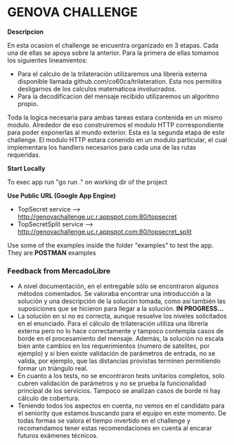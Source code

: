 # GENOVA CHALLENGE

**Descripcion**

En esta ocasion el challenge se encuentra organizado en 3 etapas. Cada una de ellas se apoya sobre la anterior. Para la primera de ellas tomamos los siguientes lineamientos:
- Para el calculo de la trilateración utilizaremos una libreria externa disponible llamada github.com/co60ca/trilateration. Esta nos permitira desligarnos de los calculos matematicoa involucrados.
- Para la decodificacion del mensaje recibido utilizaremos un algoritmo propio.

Toda la logica necesaria para ambas tareas estara contenida en un mismo modulo. Alrededor de eso construiremos el modulo HTTP correspondiente para poder exponerlas al mundo exterior. Esta es la segunda etapa de este challenge. El modulo HTTP estara conenido en un modulo particular, el cual implementara los handlers necesarios para cada una de las rutas requeridas. 


**Start Locally**

To exec app run "go run ." on working dir of the project


**Use Public URL (Google App Engine)**
- TopSecret service --> http://genovachallenge.uc.r.appspot.com:80/topsecret
- TopSecretSplit service --> http://genovachallenge.uc.r.appspot.com:80/topsecret_split

Use some of the examples inside the folder "examples" to test the app. They are __POSTMAN__ examples



### **Feedback from MercadoLibre**
- A nivel documentación, en el entregable sólo se encontraron algunos métodos comentados. Se valoraba encontrar una introducción a la solución y una descripción de la solución tomada, como así también las suposiciones que se hicieron para llegar a la solución. __IN PROGRESS...__
- La solución en si no es correcta, aunque resuelve los niveles solicitados en el enunciado. Para el cálculo de trilateración utiliza una librería externa pero no lo hace correctamente y tampoco contempla casos de borde en el procesamiento del mensaje. Además, la solución no escala bien ante cambios en los requerimientos (numero de satelites, por ejemplo) y si bien existe validación de parámetros de entrada, no se valida, por ejemplo, que las distancias provistas terminen permitiendo formar un triángulo real.
- En cuanto a los tests, no se encontraron tests unitarios completos, solo cubren validación de parámetros y no se prueba la funcionalidad principal de los servicios. Tampoco se analizan casos de borde ni hay cálculo de cobertura.
- Teniendo todos los aspectos en cuenta, no vemos en el candidato para el seniority que estamos buscando para el equipo en este momento. De todas formas se valora el tiempo invertido en el challenge y recomendamos tener estas recomendaciones en cuenta al encarar futuros exámenes técnicos.